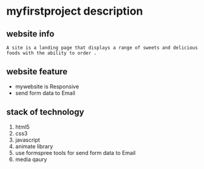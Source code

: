 # myfirstproject description


## website info

```
A site is a landing page that displays a range of sweets and delicious foods with the ability to order .

```

## website feature

* mywebsite is Responsive 
* send form data to Email


## stack of technology
1. html5
2. css3
3. javascript
4. animate library
5. use formspree tools for send form data to Email
6. media qaury
